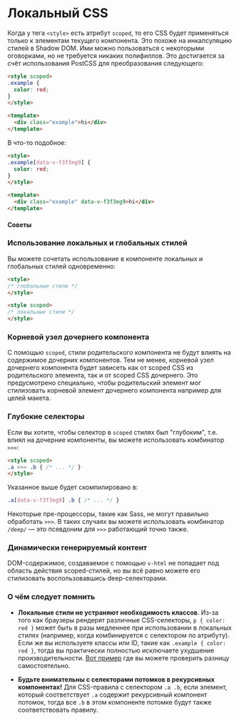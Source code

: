 # Локальный CSS

Когда у тега `<style>` есть атрибут `scoped`, то его CSS будет применяться только к элементам текущего компонента. Это похоже на инкапсуляцию стилей в Shadow DOM. Ими можно пользоваться с некоторыми оговорками, но не требуется никаких полифиллов. Это достигается за счёт использования PostCSS для преобразования следующего:

``` html
<style scoped>
.example {
  color: red;
}
</style>

<template>
  <div class="example">hi</div>
</template>
```

В что-то подобное:

``` html
<style>
.example[data-v-f3f3eg9] {
  color: red;
}
</style>

<template>
  <div class="example" data-v-f3f3eg9>hi</div>
</template>
```

#### Советы

### Использование локальных и глобальных стилей

Вы можете сочетать использование в компоненте локальных и глобальных стилей одновременно:

``` html
<style>
/* глобальные стили */
</style>

<style scoped>
/* локальные стили */
</style>
```

### Корневой узел дочернего компонента

С помощью `scoped`, стили родительского компонента не будут влиять на содержимое дочерних компонентов. Тем не менее, корневой узел дочернего компонента будет зависеть как от scoped CSS из родительского элемента, так и от scoped CSS дочернего. Это предусмотрено специально, чтобы родительский элемент мог стилизовать корневой элемент дочернего компонента например для целей макета.

### Глубокие селекторы

Если вы хотите, чтобы селектор в `scoped` стилях был "глубоким", т.е. влиял на дочерние компоненты, вы можете использовать комбинатор `>>>`:

``` html
<style scoped>
.a >>> .b { /* ... */ }
</style>
```

Указанное выше будет скомпилировано в:

``` css
.a[data-v-f3f3eg9] .b { /* ... */ }
```

Некоторые пре-процессоры, такие как Sass, не могут правильно обработать `>>>`. В таких случаях вы можете использовать комбинатор `/deep/` — это псевдоним для `>>>` работающий точно также.

### Динамически генерируемый контент

DOM-содержимое, создаваемое с помощью `v-html` не попадает под область действия scoped-стилей, но вы всё равно можете его стилизовать воспользовавшись deep-селекторами.

### О чём следует помнить

- **Локальные стили не устраняют необходимость классов**. Из-за того как браузеры рендерят различные CSS-селекторы, `p { color: red }` может быть в разы медленнее при использовании в локальных стилях (например, когда комбинируется с селектором по атрибуту). Если же вы используете классы или ID, такие как `.example { color: red }`, тогда вы практически полностью исключаете ухудшение производительности. [Вот пример](https://stevesouders.com/efws/css-selectors/csscreate.php) где вы можете проверить разницу самостоятельно.

- **Будьте внимательны с селекторами потомков в рекурсивных компонентах!** Для CSS-правила с селектором `.a .b`, если элемент, который соответствует `.a` содержит рекурсивный компонент потомок, тогда все `.b` в этом компоненте потомке будут также соответствовать правилу.
